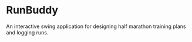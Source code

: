 # RunBuddy
An interactive swing application for designing half marathon training plans and logging runs.
